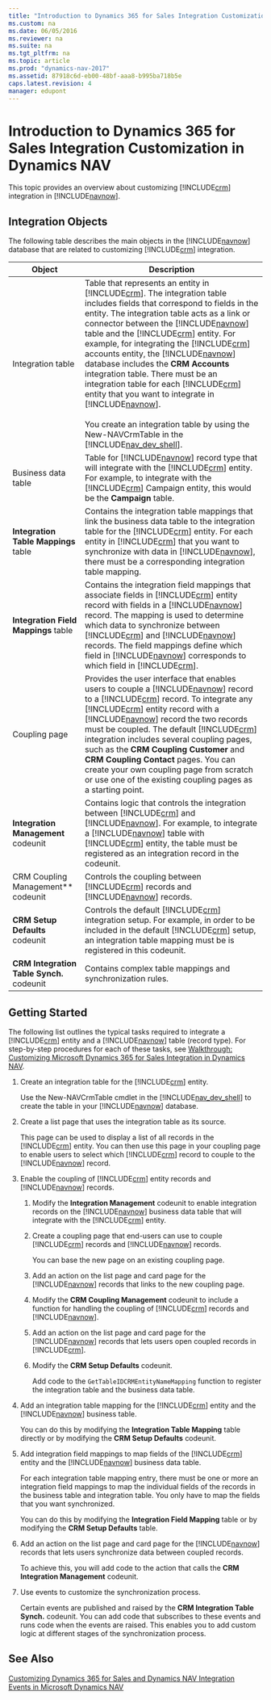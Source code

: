 ```yaml
---
title: "Introduction to Dynamics 365 for Sales Integration Customization in Dynamics NAV"
ms.custom: na
ms.date: 06/05/2016
ms.reviewer: na
ms.suite: na
ms.tgt_pltfrm: na
ms.topic: article
ms.prod: "dynamics-nav-2017"
ms.assetid: 87918c6d-eb00-48bf-aaa8-b995ba718b5e
caps.latest.revision: 4
manager: edupont
---
```

# Introduction to Dynamics 365 for Sales Integration Customization in Dynamics NAV
This topic provides an overview about customizing [!INCLUDE[crm](includes/crm_md.md)] integration in [!INCLUDE[navnow](includes/navnow_md.md)].  

## Integration Objects  
 The following table describes the main objects in the [!INCLUDE[navnow](includes/navnow_md.md)] database that are related to customizing [!INCLUDE[crm](includes/crm_md.md)] integration.  

|Object|Description|  
|------------|-----------------|  
|Integration table|Table that represents an entity in [!INCLUDE[crm](includes/crm_md.md)]. The integration table includes fields that correspond to fields in the entity. The integration table acts as a link or connector between the [!INCLUDE[navnow](includes/navnow_md.md)] table and the [!INCLUDE[crm](includes/crm_md.md)] entity. For example, for integrating the [!INCLUDE[crm](includes/crm_md.md)] accounts entity, the [!INCLUDE[navnow](includes/navnow_md.md)] database includes the **CRM Accounts** integration table. There must be an integration table for each [!INCLUDE[crm](includes/crm_md.md)] entity that you want to integrate in [!INCLUDE[navnow](includes/navnow_md.md)].<br /><br /> You create an integration table by using the New-NAVCrmTable in the [!INCLUDE[nav_dev_shell](includes/nav_dev_shell_md.md)].|  
|Business data table|Table for [!INCLUDE[navnow](includes/navnow_md.md)] record type that will integrate with the [!INCLUDE[crm](includes/crm_md.md)] entity. For example, to integrate with the [!INCLUDE[crm](includes/crm_md.md)] Campaign entity, this would be the **Campaign** table.|  
|**Integration Table Mappings** table|Contains the integration table mappings that link the business data table to the integration table for the [!INCLUDE[crm](includes/crm_md.md)] entity. For each entity in [!INCLUDE[crm](includes/crm_md.md)] that you want to synchronize with data in [!INCLUDE[navnow](includes/navnow_md.md)], there must be a corresponding integration table mapping.|  
|**Integration Field Mappings** table|Contains the integration field mappings that associate fields in [!INCLUDE[crm](includes/crm_md.md)] entity record with fields in a [!INCLUDE[navnow](includes/navnow_md.md)] record. The mapping is used to determine which data to synchronize between [!INCLUDE[crm](includes/crm_md.md)] and [!INCLUDE[navnow](includes/navnow_md.md)] records. The field mappings define which field in [!INCLUDE[navnow](includes/navnow_md.md)] corresponds to which field in [!INCLUDE[crm](includes/crm_md.md)].|  
|Coupling page|Provides the user interface that enables users to couple a [!INCLUDE[navnow](includes/navnow_md.md)] record to a [!INCLUDE[crm](includes/crm_md.md)] record. To integrate any [!INCLUDE[crm](includes/crm_md.md)] entity record with a [!INCLUDE[navnow](includes/navnow_md.md)] record the two records must be coupled. The default [!INCLUDE[crm](includes/crm_md.md)] integration includes several coupling pages, such as the **CRM Coupling Customer** and **CRM Coupling Contact** pages. You can create your own coupling page from scratch or use one of the existing coupling pages as a starting point.|  
|**Integration Management** codeunit|Contains logic that controls the integration between [!INCLUDE[crm](includes/crm_md.md)] and [!INCLUDE[navnow](includes/navnow_md.md)]. For example, to integrate a [!INCLUDE[navnow](includes/navnow_md.md)] table with [!INCLUDE[crm](includes/crm_md.md)] entity, the table must be registered as an integration record in the codeunit.|  
|CRM Coupling Management** codeunit|Controls the coupling between [!INCLUDE[crm](includes/crm_md.md)] records and [!INCLUDE[navnow](includes/navnow_md.md)] records.|  
|**CRM Setup Defaults** codeunit|Controls the default [!INCLUDE[crm](includes/crm_md.md)] integration setup. For example, in order to be included in the default [!INCLUDE[crm](includes/crm_md.md)] setup, an integration table mapping must be is registered in this codeunit.|  
|**CRM Integration Table Synch.** codeunit|Contains complex table mappings and synchronization rules.|  

## Getting Started  
 The following list outlines the typical tasks required to integrate a [!INCLUDE[crm](includes/crm_md.md)] entity and a [!INCLUDE[navnow](includes/navnow_md.md)] table \(record type\). For step-by-step procedures for each of these tasks, see [Walkthrough: Customizing Microsoft Dynamics 365 for Sales Integration in Dynamics NAV](Walkthrough--Customizing-Microsoft-Dynamics-CRM-Integration-in-Dynamics-NAV.md).  

1.  Create an integration table for the [!INCLUDE[crm](includes/crm_md.md)] entity.  

     Use the New-NAVCrmTable cmdlet in the [!INCLUDE[nav_dev_shell](includes/nav_dev_shell_md.md)] to create the table in your [!INCLUDE[navnow](includes/navnow_md.md)] database.  

2.  Create a list page that uses the integration table as its source.  

     This page can be used to display a list of all records in the [!INCLUDE[crm](includes/crm_md.md)] entity. You can then use this page in your coupling page to enable users to select which [!INCLUDE[crm](includes/crm_md.md)] record to couple to the [!INCLUDE[navnow](includes/navnow_md.md)] record.  

3.  Enable the coupling of [!INCLUDE[crm](includes/crm_md.md)] entity records and [!INCLUDE[navnow](includes/navnow_md.md)] records.  

    1.  Modify the **Integration Management** codeunit to enable integration records on the [!INCLUDE[navnow](includes/navnow_md.md)] business data table that will integrate with the [!INCLUDE[crm](includes/crm_md.md)] entity.  

    2.  Create a coupling page that end-users can use to couple [!INCLUDE[crm](includes/crm_md.md)] records and [!INCLUDE[navnow](includes/navnow_md.md)] records.  

         You can base the new page on an existing coupling page.  

    3.  Add an action on the list page and card page for the [!INCLUDE[navnow](includes/navnow_md.md)] records that links to the new coupling page.  

    4.  Modify the **CRM Coupling Management** codeunit to include a function for handling the coupling of [!INCLUDE[crm](includes/crm_md.md)] records and [!INCLUDE[navnow](includes/navnow_md.md)].  

    5.  Add an action on the list page and card page for the [!INCLUDE[navnow](includes/navnow_md.md)] records that lets users open coupled records in [!INCLUDE[crm](includes/crm_md.md)].  

    6.  Modify the **CRM Setup Defaults** codeunit.  

         Add code to the `GetTableIDCRMEntityNameMapping` function to register the integration table and the business data table.  

4.  Add an integration table mapping for the [!INCLUDE[crm](includes/crm_md.md)] entity and the [!INCLUDE[navnow](includes/navnow_md.md)] business table.  

     You can do this by modifying the **Integration Table Mapping** table directly or by modifying the **CRM Setup Defaults** codeunit.  

5.  Add integration field mappings to map fields of the [!INCLUDE[crm](includes/crm_md.md)] entity and the [!INCLUDE[navnow](includes/navnow_md.md)] business data table.  

     For each integration table mapping entry, there must be one or more an integration field mappings to map the individual fields of the records in the business table and integration table. You only have to map the fields that you want synchronized.  

     You can do this by modifying the **Integration Field Mapping** table or by modifying the **CRM Setup Defaults** table.  

6.  Add an action on the list page and card page for the [!INCLUDE[navnow](includes/navnow_md.md)] records that lets users synchronize data between coupled records.  

     To achieve this, you will add code to the action that calls the **CRM Integration Management** codeunit.  

7.  Use events to customize the synchronization process.  

     Certain events are published and raised by the **CRM Integration Table Synch.** codeunit. You can add code that subscribes to these events and runs code when the events are raised. This enables you to add custom logic at different stages of the synchronization process.  

## See Also  
 [Customizing Dynamics 365 for Sales and Dynamics NAV Integration](Customizing-Dynamics-CRM-and-Dynamics-NAV-Integration.md)   
 [Events in Microsoft Dynamics NAV](Events-in-Microsoft-Dynamics-NAV.md)
